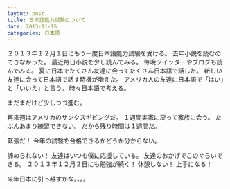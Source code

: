 ```yaml
---
layout: post
title: 日本語能力試験について
date: 2013-11-15
categories: 日本語
---
```


２０１３年１２月１日にもう一度日本語能力試験を受ける。
去年小説を読むのできなかった。
最近毎日小説を少し読んでみる。
毎晩ツイッターやブログも読んでみる。
夏に日本でたくさん友達に会ってたくさん日本語で話した。
新しい友達に会って日本語で話す時機が増えた。
アメリカ人の友達に日本語で「はい」と「いいえ」と言う。
時々日本語で考える。

まだまだけど少しつづ進む。

再来週はアメリカのサンクスギビングだ。
１週間実家に戻って家族に会う。
たぶんあまり練習できない。
だから残り時間は１週間だ。

緊張だ！
今年の試験を合格できるかどうか分からない。

諦められない！
友達はいつも僕に応援している。
友達のおかげでこのぐらいできる。
２０１３年１２月２日にも勉強が続く！
休憩しない！
上手になる！

来年日本に引っ越すかな。。。。

